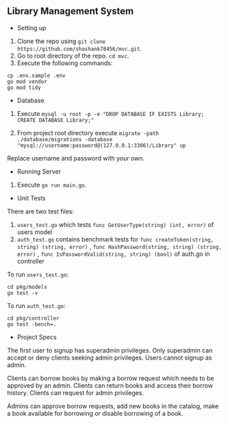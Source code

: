 ## Library Management System

- Setting up

1. Clone the repo using `git clone https://github.com/shashank78456/mvc.git`.
2. Go to root directory of the repo. `cd mvc`.
3. Execute the following commands:
```
cp .env.sample .env
go mod vendor
go mod tidy
```

- Database

1. Execute `mysql -u root -p -e "DROP DATABASE IF EXISTS Library; CREATE DATABASE Library;"`

2. From project root directory execute `migrate -path ./database/migrations -database "mysql://username:password@(127.0.0.1:3306)/Library" up`

Replace username and password with your own.

- Running Server

1. Execute `go run main.go`.

- Unit Tests

There are two test files:
1. `users_test.go` which tests `func GetUserType(string) (int, error)` of users model
2. `auth_test.go` contains benchmark tests for `func createToken(string, string) (string, error)` , `func HashPassword(string, string) (string, error)` , `func IsPasswordValid(string, string) (bool)` of auth.go in controller

To run `users_test.go`:
```
cd pkg/models
go test -v
```

To run `auth_test.go`: 
```
cd pkg/controller
go test -bench=.
```
- Project Specs

The first user to signup has superadmin privileges.
Only superadmin can accept or deny clients seeking admin privileges.
Users cannot signup as admin.

Clients can borrow books by making a borrow request which needs to be approved by an admin.
Clients can return books and access their borrow history. Clients can request for admin privileges.

Admins can approve borrow requests, add new books in the catalog, make a book available for borrowing or disable borrowing of a book. 
